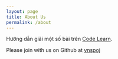 ```yaml
---
layout: page
title: About Us
permalink: /about
---
```


Hướng dẫn giải một số bài trên [Code Learn](https://codelearn.io/Training/).

Please join with us on Github at [vnspoj](https://github.com/vnspoj)

<!-- vnspoj.github.io_ads_post_upper_related -->
<div style="margin-top: 50px; margin-bottom: 30px">
<ins class="adsbygoogle"
	style="display:block"
	data-ad-client="ca-pub-2949659900148168"
	data-ad-slot="1965177778"
	data-ad-format="auto"
	data-full-width-responsive="true"></ins>
</div>

